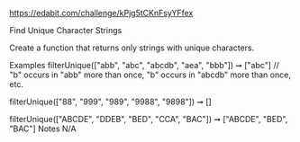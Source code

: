 https://edabit.com/challenge/kPjg5tCKnFsyYFfex

Find Unique Character Strings

Create a function that returns only strings with unique characters.

Examples
filterUnique(["abb", "abc", "abcdb", "aea", "bbb"]) ➞ ["abc"]
// "b" occurs in "abb" more than once, "b" occurs in "abcdb" more than once, etc.

filterUnique(["88", "999", "989", "9988", "9898"]) ➞ []

filterUnique(["ABCDE", "DDEB", "BED", "CCA", "BAC"]) ➞ ["ABCDE", "BED", "BAC"]
Notes
N/A
